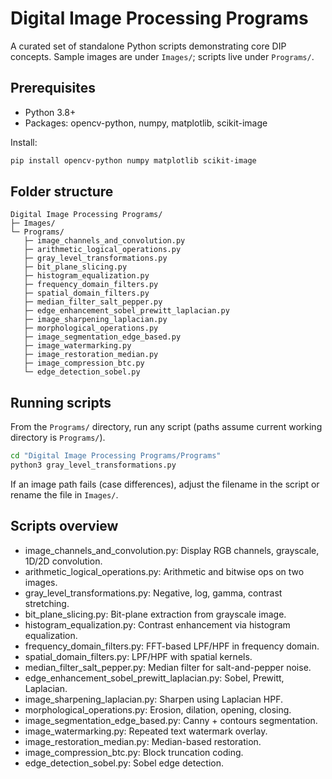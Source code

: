 
# Digital Image Processing Programs

A curated set of standalone Python scripts demonstrating core DIP concepts. Sample images are under `Images/`; scripts live under `Programs/`.

## Prerequisites
- Python 3.8+
- Packages: opencv-python, numpy, matplotlib, scikit-image

Install:
```bash
pip install opencv-python numpy matplotlib scikit-image
```

## Folder structure
```
Digital Image Processing Programs/
├─ Images/
└─ Programs/
   ├─ image_channels_and_convolution.py
   ├─ arithmetic_logical_operations.py
   ├─ gray_level_transformations.py
   ├─ bit_plane_slicing.py
   ├─ histogram_equalization.py
   ├─ frequency_domain_filters.py
   ├─ spatial_domain_filters.py
   ├─ median_filter_salt_pepper.py
   ├─ edge_enhancement_sobel_prewitt_laplacian.py
   ├─ image_sharpening_laplacian.py
   ├─ morphological_operations.py
   ├─ image_segmentation_edge_based.py
   ├─ image_watermarking.py
   ├─ image_restoration_median.py
   ├─ image_compression_btc.py
   └─ edge_detection_sobel.py
```

## Running scripts
From the `Programs/` directory, run any script (paths assume current working directory is `Programs/`).
```bash
cd "Digital Image Processing Programs/Programs"
python3 gray_level_transformations.py
```

If an image path fails (case differences), adjust the filename in the script or rename the file in `Images/`.

## Scripts overview
- image_channels_and_convolution.py: Display RGB channels, grayscale, 1D/2D convolution.
- arithmetic_logical_operations.py: Arithmetic and bitwise ops on two images.
- gray_level_transformations.py: Negative, log, gamma, contrast stretching.
- bit_plane_slicing.py: Bit-plane extraction from grayscale image.
- histogram_equalization.py: Contrast enhancement via histogram equalization.
- frequency_domain_filters.py: FFT-based LPF/HPF in frequency domain.
- spatial_domain_filters.py: LPF/HPF with spatial kernels.
- median_filter_salt_pepper.py: Median filter for salt-and-pepper noise.
- edge_enhancement_sobel_prewitt_laplacian.py: Sobel, Prewitt, Laplacian.
- image_sharpening_laplacian.py: Sharpen using Laplacian HPF.
- morphological_operations.py: Erosion, dilation, opening, closing.
- image_segmentation_edge_based.py: Canny + contours segmentation.
- image_watermarking.py: Repeated text watermark overlay.
- image_restoration_median.py: Median-based restoration.
- image_compression_btc.py: Block truncation coding.
- edge_detection_sobel.py: Sobel edge detection.

